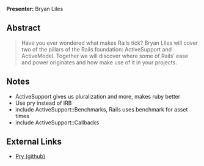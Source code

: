 **Presenter:** Bryan Liles

## Abstract

> Have you ever wondered what makes Rails tick? Bryan Liles will cover two of the pillars of the Rails foundation: ActiveSupport and ActiveModel. Together we will discover where some of Rails’ ease and power originates and how make use of it in your projects.

## Notes

* ActiveSupport gives us pluralization and more, makes ruby better
* Use pry instead of IRB
* include ActiveSupport::Benchmarks, Rails uses benchmark for asset times
* include ActiveSupport::Callbacks 

## External Links

* [Pry (github)](http://pry.github.com/)

